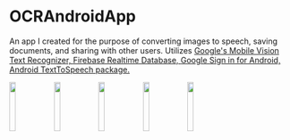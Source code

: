 # OCRAndroidApp
An app I created for the purpose of converting images to speech, saving documents, and sharing with other users.
Utilizes <a href="https://developers.google.com/vision/text-overview">Google's Mobile Vision Text Recognizer, </a> 
<a href="https://firebase.google.com/docs/database/">Firebase Realtime Database, </a> 
<a href="https://developers.google.com/identity/sign-in/android/">Google Sign in for Android, </a>
<a href="https://developer.android.com/reference/android/speech/tts/package-summary.html">Android TextToSpeech package.</a>

<img src="https://user-images.githubusercontent.com/19476588/36172090-6eb5400e-10ca-11e8-9884-c23e6055bd31.png" width="15%"></img> <img src="https://user-images.githubusercontent.com/19476588/36172099-7366e5ee-10ca-11e8-9ed0-e32144273f2f.png" width="15%"></img> <img src="https://user-images.githubusercontent.com/19476588/36172103-758434e4-10ca-11e8-89d0-ce879caf90c0.png" width="15%"></img> <img src="https://user-images.githubusercontent.com/19476588/36172107-787ddd94-10ca-11e8-84c7-f374271d677f.png" width="15%"></img> <img src="https://user-images.githubusercontent.com/19476588/36172109-7a5edda2-10ca-11e8-8237-c193e5a9daa2.png" width="15%"></img> 
